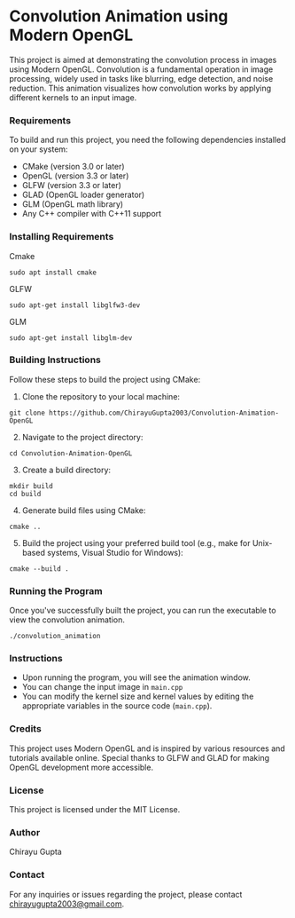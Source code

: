 # Convolution Animation using Modern OpenGL

This project is aimed at demonstrating the convolution process in images using Modern OpenGL. Convolution is a fundamental operation in image processing, widely used in tasks like blurring, edge detection, and noise reduction. This animation visualizes how convolution works by applying different kernels to an input image.

### Requirements

To build and run this project, you need the following dependencies installed on your system:

- CMake (version 3.0 or later)
- OpenGL (version 3.3 or later)
- GLFW (version 3.3 or later)
- GLAD (OpenGL loader generator)
- GLM (OpenGL math library)
- Any C++ compiler with C++11 support

### Installing Requirements

Cmake

```
sudo apt install cmake
```

GLFW

```
sudo apt-get install libglfw3-dev
```

GLM

```
sudo apt-get install libglm-dev
```

### Building Instructions

Follow these steps to build the project using CMake:

1. Clone the repository to your local machine:

```
git clone https://github.com/ChirayuGupta2003/Convolution-Animation-OpenGL
```

2. Navigate to the project directory:

```
cd Convolution-Animation-OpenGL
```

3. Create a build directory:

```
mkdir build
cd build
```

4. Generate build files using CMake:

```
cmake ..
```

5. Build the project using your preferred build tool (e.g., make for Unix-based systems, Visual Studio for Windows):

```
cmake --build .
```

### Running the Program

Once you've successfully built the project, you can run the executable to view the convolution animation.

```
./convolution_animation
```

### Instructions

- Upon running the program, you will see the animation window.
- You can change the input image in `main.cpp`
- You can modify the kernel size and kernel values by editing the appropriate variables in the source code (`main.cpp`).

### Credits

This project uses Modern OpenGL and is inspired by various resources and tutorials available online. Special thanks to GLFW and GLAD for making OpenGL development more accessible.

### License

This project is licensed under the MIT License.

### Author

Chirayu Gupta

### Contact

For any inquiries or issues regarding the project, please contact chirayugupta2003@gmail.com.
